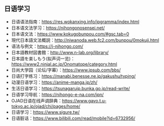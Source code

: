 ## 日语学习
- 日语语法指南：<https://res.wokanxing.info/jpgramma/index.html>
- 日本语文法学习：<https://nihongonosensei.net/>
- 日本语文法：<https://www.kokugobunpou.com/#gsc.tab=0>
- 現代日本語文法概説：<http://niwanoda.web.fc2.com/bunpou/0mokuji.html>
- 语法与例文：<https://j-nihongo.com/>
- 日本語教材図書館：<http://www.n-lab.org/library/>
- 日本語を楽しもう(拟声词一览)：<https://www2.ninjal.ac.jp/Onomatope/category.html>
- 日尚大学园（论坛/字幕）：<https://www.jpsub.com/bbs/>
- 日语打字练习：<https://manabi.benesse.ne.jp/gakushu/typing/>
- 动漫日语学习：<https://anime-manga.jp/zh/>
- 生活日语学习：<https://tsunagarujp.bunka.go.jp/read-write/>
- 日语学习导航：<https://nihongo-e-na.com/jpn/>
- OJAD日语在线声调辞典：<https://www.gavo.t.u-tokyo.ac.jp/ojad/chi/pages/home/>
- 日语学习：<https://www.sigure.tw/>
- 日语脏话：<https://www.bilibili.com/read/mobile?id=6732956/>
